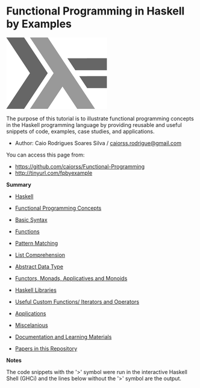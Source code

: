 # Functional Programming in Haskell by Examples

<!--
@TODO: Add the creative commons public domain logo.
@TODO: Update papers repository
-->

![](pages/images/haskellLogo.png)

The purpose of this tutorial is to illustrate functional programming concepts in the Haskell programming language by providing reusable and useful snippets of code, examples, case studies, and applications.

* Author:   Caio Rodrigues Soares Silva / caiorss.rodrigue@gmail.com 

You can access this page from:

* https://github.com/caiorss/Functional-Programming
* http://tinyurl.com/fpbyexample

**Summary**

* [Haskell](pages/Haskell.md)
* [Functional Programming Concepts](pages/Functional_Programming_Concepts.md)
* [Basic Syntax](pages/Basic_Syntax.md)
* [Functions](pages/Functions.md)
* [Pattern Matching](pages/Pattern_Matching.md)
* [List Comprehension](pages/List_Comprehension.md)
* [Abstract Data Type](pages/Abstract_Data_Type.md)
* [Functors, Monads, Applicatives and Monoids](pages/Functors__Monads__Applicatives_and_Monoids.md)
* [Haskell Libraries](pages/Libraries.md)

* [Useful Custom Functions/ Iterators and Operators](pages/Useful_Custom_Functions__Iterators_and_Operators.md)
* [Applications](pages/Applications.md)

* [Miscelanious](pages/Miscelanious.md)

* [Documentation and Learning Materials](pages/Documentation_and_Learning_Materials.md)

* [Papers in this Repository](papers/README.md)


**Notes**


The code snippets with the '>' symbol were run in the interactive Haskell Shell (GHCi) and the lines below without the '>' symbol are the output.

